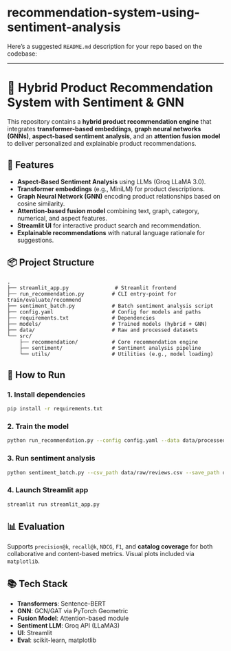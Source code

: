 # recommendation-system-using-sentiment-analysis

Here’s a suggested `README.md` description for your repo based on the codebase:

---

# 🧠 Hybrid Product Recommendation System with Sentiment & GNN

This repository contains a **hybrid product recommendation engine** that integrates **transformer-based embeddings**, **graph neural networks (GNNs)**, **aspect-based sentiment analysis**, and an **attention fusion model** to deliver personalized and explainable product recommendations.

## 🚀 Features

* **Aspect-Based Sentiment Analysis** using LLMs (Groq LLaMA 3.0).
* **Transformer embeddings** (e.g., MiniLM) for product descriptions.
* **Graph Neural Network (GNN)** encoding product relationships based on cosine similarity.
* **Attention-based fusion model** combining text, graph, category, numerical, and aspect features.
* **Streamlit UI** for interactive product search and recommendation.
* **Explainable recommendations** with natural language rationale for suggestions.

## 📦 Project Structure

```
.
├── streamlit_app.py               # Streamlit frontend
├── run_recommendation.py         # CLI entry-point for train/evaluate/recommend
├── sentiment_batch.py            # Batch sentiment analysis script
├── config.yaml                   # Config for models and paths
├── requirements.txt              # Dependencies
├── models/                       # Trained models (hybrid + GNN)
├── data/                         # Raw and processed datasets
└── src/
    ├── recommendation/           # Core recommendation engine
    ├── sentiment/                # Sentiment analysis pipeline
    └── utils/                    # Utilities (e.g., model loading)
```

## 🧪 How to Run

### 1. Install dependencies

```bash
pip install -r requirements.txt
```

### 2. Train the model

```bash
python run_recommendation.py --config config.yaml --data data/processed/input.csv --mode train
```

### 3. Run sentiment analysis

```bash
python sentiment_batch.py --csv_path data/raw/reviews.csv --save_path data/processed/sentiment.csv
```

### 4. Launch Streamlit app

```bash
streamlit run streamlit_app.py
```

## 📊 Evaluation

Supports `precision@k`, `recall@k`, `NDCG`, `F1`, and **catalog coverage** for both collaborative and content-based metrics. Visual plots included via `matplotlib`.

## 📚 Tech Stack

* **Transformers**: Sentence-BERT
* **GNN**: GCN/GAT via PyTorch Geometric
* **Fusion Model**: Attention-based module
* **Sentiment LLM**: Groq API (LLaMA3)
* **UI**: Streamlit
* **Eval**: scikit-learn, matplotlib

